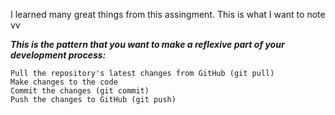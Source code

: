 I learned many great things from this assingment. This is what I want to note vv

***This is the pattern that you want to make a reflexive part of your development process:***
```
Pull the repository's latest changes from GitHub (git pull)
Make changes to the code
Commit the changes (git commit)
Push the changes to GitHub (git push)
```